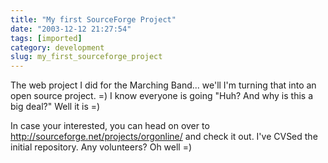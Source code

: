 ```yaml
---
title: "My first SourceForge Project"
date: "2003-12-12 21:27:54"
tags: [imported]
category: development
slug: my_first_sourceforge_project
---
```


The web project I did for the Marching Band... we'll I'm turning that into an
open source project. =) I know everyone is going "Huh? And why is this a big
deal?" Well it is =)

In case your interested, you can head on over to
http://sourceforge.net/projects/orgonline/ and check it out. I've CVSed the
initial repository. Any volunteers? Oh well =)
